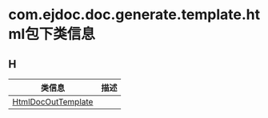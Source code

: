 
# com.ejdoc.doc.generate.template.html包下类信息




## H  
|   类信息  |    描述   |  
| ---- | ---- |  
|[HtmlDocOutTemplate](jdocGenerate/com/ejdoc/doc/generate/template/html/HtmlDocOutTemplate.md)||


